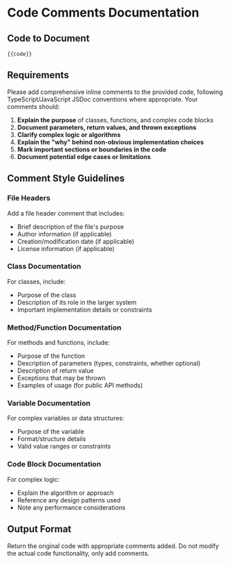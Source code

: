 # Code Comments Documentation

## Code to Document
```
{{code}}
```

## Requirements
Please add comprehensive inline comments to the provided code, following TypeScript/JavaScript JSDoc conventions where appropriate. Your comments should:

1. **Explain the purpose** of classes, functions, and complex code blocks
2. **Document parameters, return values, and thrown exceptions**
3. **Clarify complex logic or algorithms**
4. **Explain the "why" behind non-obvious implementation choices**
5. **Mark important sections or boundaries in the code**
6. **Document potential edge cases or limitations**

## Comment Style Guidelines

### File Headers
Add a file header comment that includes:
- Brief description of the file's purpose
- Author information (if applicable)
- Creation/modification date (if applicable)
- License information (if applicable)

### Class Documentation
For classes, include:
- Purpose of the class
- Description of its role in the larger system
- Important implementation details or constraints

### Method/Function Documentation
For methods and functions, include:
- Purpose of the function
- Description of parameters (types, constraints, whether optional)
- Description of return value
- Exceptions that may be thrown
- Examples of usage (for public API methods)

### Variable Documentation
For complex variables or data structures:
- Purpose of the variable
- Format/structure details
- Valid value ranges or constraints

### Code Block Documentation
For complex logic:
- Explain the algorithm or approach
- Reference any design patterns used
- Note any performance considerations

## Output Format
Return the original code with appropriate comments added. Do not modify the actual code functionality, only add comments.